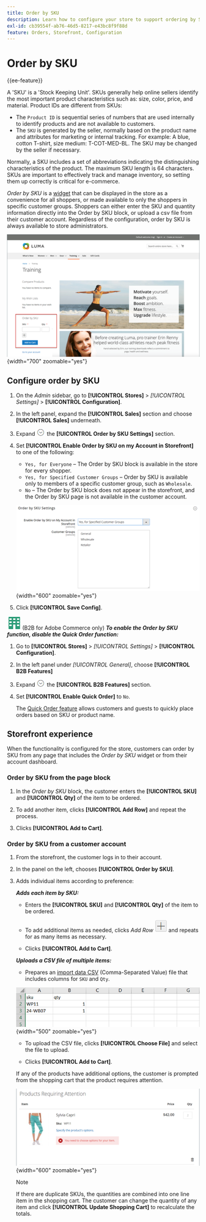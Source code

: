 ```yaml
---
title: Order by SKU
description: Learn how to configure your store to support ordering by SKU as a convenience for your customers.
exl-id: cb39554f-ab76-46d5-8217-e43bc8f9f88d
feature: Orders, Storefront, Configuration
---
```

# Order by SKU

{{ee-feature}}

A 'SKU' is a 'Stock Keeping Unit'. SKUs generally help online sellers identify the most important product characteristics such as: size, color, price, and material. Product IDs are different from SKUs:

- The `Product ID` is sequential series of numbers that are used internally to identify products and are not available to customers.
- The `SKU` is generated by the seller, normally based on the product name and attributes for marketing or internal tracking. For example: A blue, cotton T-shirt, size medium: T-COT-MED-BL. The SKU may be changed by the seller if necessary.

Normally, a SKU includes a set of abbreviations indicating the distinguishing characteristics of the product. The maximum SKU length is 64 characters. SKUs are important to effectively track and manage inventory, so setting them up correctly is critical for e-commerce.

_Order by SKU_ is a [widget](../content-design/widgets.md) that can be displayed in the store as a convenience for all shoppers, or made available to only the shoppers in specific customer groups. Shoppers can either enter the SKU and quantity information directly into the Order by SKU block, or upload a csv file from their customer account. Regardless of the configuration, order by SKU is always available to store administrators.

![Order by SKU in the Storefront](./assets/storefront-order-by-sku.png){width="700" zoomable="yes"}

## Configure order by SKU

1. On the _Admin_ sidebar, go to **[!UICONTROL Stores]** > _[!UICONTROL Settings]_ > **[!UICONTROL Configuration]**.

1. In the left panel, expand the **[!UICONTROL Sales]** section and choose **[!UICONTROL Sales]** underneath.

1. Expand ![Expansion selector](../assets/icon-display-expand.png) the **[!UICONTROL Order by SKU Settings]** section.

1. Set **[!UICONTROL Enable Order by SKU on my Account in Storefront]** to one of the following:

    - `Yes, for Everyone` – The Order by SKU block is available in the store for every shopper.
    - `Yes, for Specified Customer Groups` – Order by SKU is available only to members of a specific customer group, such as `Wholesale`.
    - `No` – The Order by SKU block does not appear in the storefront, and the Order by SKU page is not available in the  customer account.

    ![Order by SKU Settings](../configuration-reference/sales/assets/sales-order-by-sku-settings.png){width="600" zoomable="yes"}

1. Click **[!UICONTROL Save Config]**.

![B2B for Adobe Commerce](../assets/b2b.svg) (B2B for Adobe Commerce only) _**To enable the Order by SKU function, disable the Quick Order function:**_

1. Go to **[!UICONTROL Stores]** > _[!UICONTROL Settings]_ > **[!UICONTROL Configuration]**.

1. In the left panel under _[!UICONTROL General]_, choose **[!UICONTROL B2B Features]**

1. Expand ![Expansion selector](../assets/icon-display-expand.png) the **[!UICONTROL B2B Features]** section.

1. Set **[!UICONTROL Enable Quick Order]** to `No`.

   The [Quick Order feature](../b2b/quick-order.md) allows customers and guests to quickly place orders based on SKU or product name.

## Storefront experience

When the functionality is configured for the store, customers can order by SKU from any page that includes the _Order by SKU_ widget or from their account dashboard.

### Order by SKU from the page block

1. In the _Order by SKU_ block, the customer enters the **[!UICONTROL SKU]** and **[!UICONTROL Qty]** of the item to be ordered.

1. To add another item, clicks **[!UICONTROL Add Row]** and repeat the process.

1. Clicks **[!UICONTROL Add to Cart]**.

### Order by SKU from a customer account

1. From the storefront, the customer logs in to their account.

1. In the panel on the left, chooses **[!UICONTROL Order by SKU]**.

1. Adds individual items according to preference:

   _**Adds each item by SKU:**_

      - Enters the **[!UICONTROL SKU]** and **[!UICONTROL Qty]** of the item to be ordered.

      - To add additional items as needed, clicks _Add Row_ ![Plus sign button](../assets/button-add-item.png) and repeats for as many items as necessary.

      - Clicks **[!UICONTROL Add to Cart]**.

   _**Uploads a CSV file of multiple items:**_

      - Prepares an [import data CSV](../systems/data-csv.md) (Comma-Separated Value) file that includes columns for `SKU` and `Qty`.

      ![SKUs to Import](./assets/account-dashboard-order-by-sku-import.png){width="500" zoomable="yes"}

      - To upload the CSV file, clicks **[!UICONTROL Choose File]** and select the file to upload.

      - Clicks **[!UICONTROL Add to Cart]**.

      If any of the products have additional options, the customer is prompted from the shopping cart that the product requires attention.

      ![Product Requires Attention](./assets/account-dashboard-order-by-sku-cart-product-requires-attention.png){width="600" zoomable="yes"}

      >[!NOTE]
      >
      >If there are duplicate SKUs, the quantities are combined into one line item in the shopping cart. The customer can change the quantity of any item and click **[!UICONTROL Update Shopping Cart]** to recalculate the totals.

